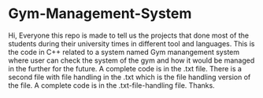# Gym-Management-System
Hi, Everyone this repo is made to tell us the projects that done  most of the students during their university times in different tool and languages.
This is the code in C++ related to a system named Gym manangement system where user can check the system of the gym and how it would be managed in the further for the future. 
A complete code is in the .txt file. 
There is a second file with file handling in the .txt which is the file handling version of the file. 
A complete code is in the .txt-file-handling file. 
Thanks.
